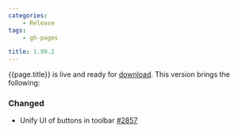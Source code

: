 ```yaml
---
categories:
    - Release
tags:
    - gh-pages

title: 1.99.2
---
```


{{page.title}} is live and ready for [download](https://github.com/MaibornWolff/codecharta/releases/tag/{{page.title}}). This version brings the following:

### Changed

-   Unify UI of buttons in toolbar [#2857](https://github.com/MaibornWolff/codecharta/pull/2857)
